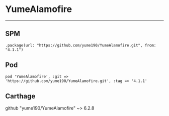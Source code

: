 # YumeAlamofire

---

## SPM

`.package(url: "https://github.com/yume190/YumeAlamofire.git", from: "4.1.1")`

## Pod

`pod 'YumeAlamofire', :git => 'https://github.com/yume190/YumeAlamofire.git', :tag => '4.1.1'`

## Carthage

github "yume190/YumeAlamofire" ~> 6.2.8